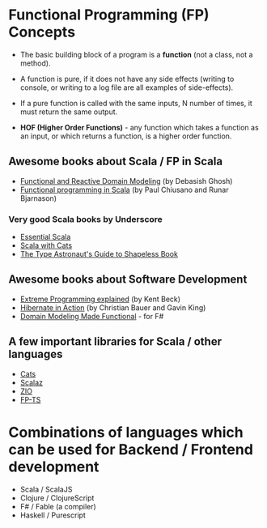 # Functional Programming (FP) Concepts

 - The basic building block of a program is a **function** (not a class, not a method).
 
 - A function is pure, if it does not have any side effects (writing to console, or writing to a log file are all 
 examples of side-effects).
 
 - If a pure function is called with the same inputs, N number of times, it must return the same output.
 
 - **HOF (Higher Order Functions)** - any function which takes a function as an input, or which returns a function, is 
 a higher order function.
 
## Awesome books about Scala / FP in Scala

 - [Functional and Reactive Domain Modeling](https://www.manning.com/books/functional-and-reactive-domain-modeling) (by Debasish Ghosh)
 - [Functional programming in Scala](https://www.manning.com/books/functional-programming-in-scala) (by Paul Chiusano and Runar Bjarnason)
 
### Very good Scala books by Underscore

 - [Essential Scala](https://underscore.io/books/essential-scala/)
 - [Scala with Cats](https://underscore.io/books/essential-scala/)
 - [The Type Astronaut's Guide to Shapeless Book](https://underscore.io/books/shapeless-guide/)
 
## Awesome books about Software Development

 - [Extreme Programming explained](https://www.amazon.in/Extreme-Programming-Explained-Embrace-Change/dp/0321278658) (by Kent Beck)
 - [Hibernate in Action](https://www.manning.com/books/hibernate-in-action) (by Christian Bauer and Gavin King)
 - [Domain Modeling Made Functional](https://pragprog.com/book/swdddf/domain-modeling-made-functional) - for F#
 
## A few important libraries for Scala / other languages

 - [Cats](https://typelevel.org/cats/)
 - [Scalaz](https://scalaz.github.io/7/)
 - [ZIO](https://zio.dev/)
 - [FP-TS](https://github.com/gcanti/fp-ts)
 
 
# Combinations of languages which can be used for Backend / Frontend development

 - Scala    / ScalaJS
 - Clojure  / ClojureScript
 - F#       / Fable (a compiler)
 - Haskell  / Purescript
 